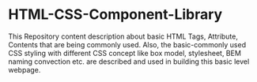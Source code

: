 # HTML-CSS-Component-Library
 This Repository content description about basic HTML Tags, Attribute, Contents that are being commonly used. Also, the basic-commonly used CSS styling with different CSS concept like box model, stylesheet, BEM naming convection etc. are described and used in building this basic level webpage. 
